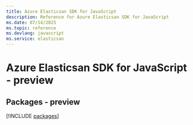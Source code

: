 ```yaml
---
title: Azure Elasticsan SDK for JavaScript
description: Reference for Azure Elasticsan SDK for JavaScript
ms.date: 07/14/2025
ms.topic: reference
ms.devlang: javascript
ms.service: elasticsan
---
```

# Azure Elasticsan SDK for JavaScript - preview
## Packages - preview
[!INCLUDE [packages](elasticsan-index.md)]